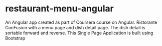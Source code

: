 # restaurant-menu-angular
An Angular app created as part of Coursera course on Angular. Ristorante ConFusion with a menu page and dish detail page. The dish detail is sortable forward and reverse. This Single Page Application is built using Bootstrap
